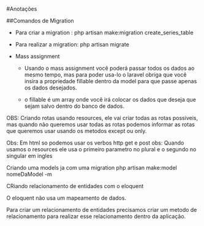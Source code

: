 #Anotações

##Comandos de Migration
- Para criar a migration : php artisan make:migration create_series_table
- Para realizar a migration: php artisan migrate

- Mass assignment
    - Usando o mass assignment você poderá passar todos os dados ao mesmo tempo, mas para poder usa-lo o laravel obriga que você insira a propriedade fillable dentro da model para que passe apenas os dados desejados.

    - o fillable é um array onde você irá colocar os dados que deseja que sejam salvo dentro do banco de dados.

OBS: Criando rotas usando resources, ele vai criar todas as rotas possiveis, mas quando não queremos usar todas as rotas podemos informar as rotas que queremos usar usando os metodos except ou only.

Obs: Em html so podemos usar os verbos http get e post
obs: Quando usamos o resources ele usa o primeiro parametro no plural e o segundo no singular em ingles

Criando uma models ja com uma migration
php artisan make:model nomeDaModel -m

CRiando relacionamento de entidades com o eloquent

O eloquent não usa um mapeamento de dados.

Para criar um relacionamento de entidades precisamos criar um metodo de relacionamento para realizar esse relacionamento dentro da aplicação.




